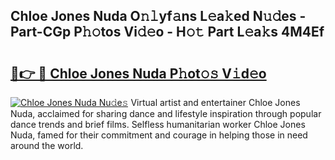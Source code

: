 ## Chloe Jones Nuda O𝚗𝚕yf𝚊ns L𝚎a𝚔ed N𝚞𝚍es - Part-CGp P𝚑𝚘tos Vi𝚍𝚎o - H𝚘𝚝 Part L𝚎a𝚔s 4M4Ef

# <h2><a href="http://kf8b36e.oniu.top/?m=Chloe+Jones+Nuda">🔗👉 🔴 Chloe Jones Nuda P𝚑ot𝚘𝚜 V𝚒d𝚎o</a></h2>

[![Chloe Jones Nuda Nu𝚍e𝚜](https://i.imgur.com/0qMVB7G.gif)](http://kf8b36e.oniu.top/?m=Chloe+Jones+Nuda)
Virtual artist and entertainer Chloe Jones Nuda, acclaimed for sharing dance and lifestyle inspiration through popular dance trends and brief films. Selfless humanitarian worker Chloe Jones Nuda, famed for their commitment and courage in helping those in need around the world.  

